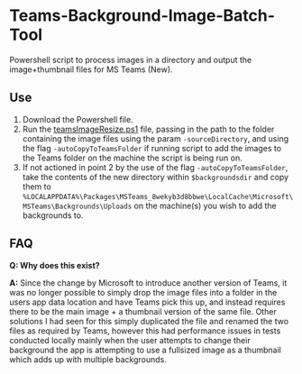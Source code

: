 # Teams-Background-Image-Batch-Tool
Powershell script to process images in a directory and output the image+thumbnail files for MS Teams (New).

## Use
1. Download the Powershell file.
2. Run the [teamsImageResize.ps1](../../tree/main/src/teamsImageResize.ps1) file, passing in the path to the folder containing the image files using the param `-sourceDirectory`, and using the flag `-autoCopyToTeamsFolder` if running script to add the images to the Teams folder on the machine the script is being run on.
3. If not actioned in point 2 by the use of the flag `-autoCopyToTeamsFolder`, take the contents of the new directory within `$backgroundsdir` and copy them to `%LOCALAPPDATA%\Packages\MSTeams_8wekyb3d8bbwe\LocalCache\Microsoft\MSTeams\Backgrounds\Uploads` on the machine(s) you wish to add the backgrounds to.

## FAQ

**Q: Why does this exist?**

**A:** Since the change by Microsoft to introduce another version of Teams, it was no longer possible to simply drop the image files into a folder in the users app data location and have Teams pick this up, and instead requires there to be the main image + a thumbnail version of the same file. Other solutions I had seen for this simply duplicated the file and renamed the two files as required by Teams, however this had performance issues in tests conducted locally mainly when the user attempts to change their background the app is attempting to use a fullsized image as a thumbnail which adds up with multiple backgrounds.
